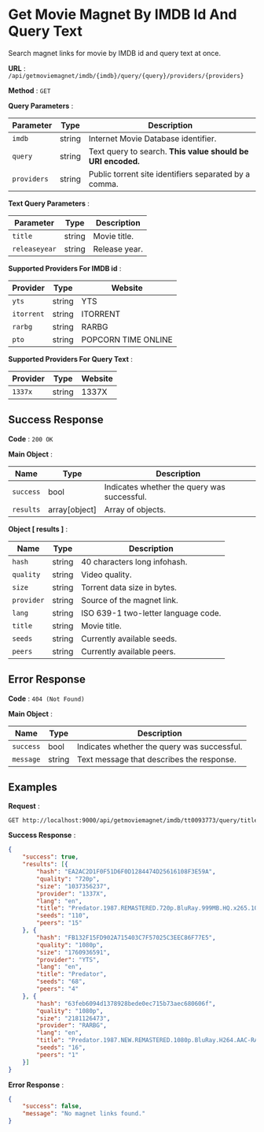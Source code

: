 # Get Movie Magnet By IMDB Id And Query Text

Search magnet links for movie by IMDB id and query text at once.

**URL** : `/api/getmoviemagnet/imdb/{imdb}/query/{query}/providers/{providers}`

**Method** : `GET`

**Query Parameters** :

| Parameter | Type | Description |
| --- | --- | --- |
| `imdb` | string | Internet Movie Database identifier.|
| `query` | string | Text query to search. **This value should be URI encoded.**|
| `providers` | string | Public torrent site identifiers separated by a comma.|

**Text Query Parameters** :

| Parameter | Type | Description |
| --- | --- | --- |
| `title` | string | Movie title.|
| `releaseyear` | string | Release year.|

**Supported Providers For IMDB id** :

| Provider | Type | Website |
| --- | --- | --- |
| `yts` | string | YTS|
| `itorrent` | string | ITORRENT|
| `rarbg` | string | RARBG|
| `pto` | string | POPCORN TIME ONLINE|

**Supported Providers For Query Text** :

| Provider | Type | Website |
| --- | --- | --- |
| `1337x` | string | 1337X|

## Success Response

**Code** : `200 OK`

**Main Object** :

| Name | Type | Description |
| --- | --- | --- |
| `success` | bool | Indicates whether the query was successful.|
| `results` | array[object] | Array of objects.|

**Object [ results ]** :

| Name | Type | Description |
| --- | --- | --- |
| `hash` | string | 40 characters long infohash.|
| `quality` | string | Video quality.|
| `size` | string | Torrent data size in bytes.|
| `provider` | string | Source of the magnet link.|
| `lang` | string | ISO 639-1 two-letter language code.|
| `title` | string | Movie title.|
| `seeds` | string | Currently available seeds.|
| `peers` | string | Currently available peers.|

## Error Response

**Code** : `404 (Not Found)`

**Main Object** :

| Name | Type | Description |
| --- | --- | --- |
| `success` | bool | Indicates whether the query was successful.|
| `message` | string | Text message that describes the response.|

## Examples

**Request** :

```
GET http://localhost:9000/api/getmoviemagnet/imdb/tt0093773/query/title%3DPredator%26releaseyear%3D1987/providers/rarbg,yts,1337x
```

**Success Response** :

```json
{
    "success": true,
    "results": [{
        "hash": "EA2AC2D1F0F51D6F0D1284474D25616108F3E59A",
        "quality": "720p",
        "size": "1037356237",
        "provider": "1337X",
        "lang": "en",
        "title": "Predator.1987.REMASTERED.720p.BluRay.999MB.HQ.x265.10bit-GalaxyRG",
        "seeds": "110",
        "peers": "15"
    }, {
        "hash": "FB132F15FD902A715403C7F57025C3EEC86F77E5",
        "quality": "1080p",
        "size": "1760936591",
        "provider": "YTS",
        "lang": "en",
        "title": "Predator",
        "seeds": "68",
        "peers": "4"
    }, {
        "hash": "63feb6094d1378928bede0ec715b73aec680606f",
        "quality": "1080p",
        "size": "2181126473",
        "provider": "RARBG",
        "lang": "en",
        "title": "Predator.1987.NEW.REMASTERED.1080p.BluRay.H264.AAC-RARBG",
        "seeds": "16",
        "peers": "1"
    }]
}
```

**Error Response** :

```json
{
    "success": false,
    "message": "No magnet links found."
}
```
